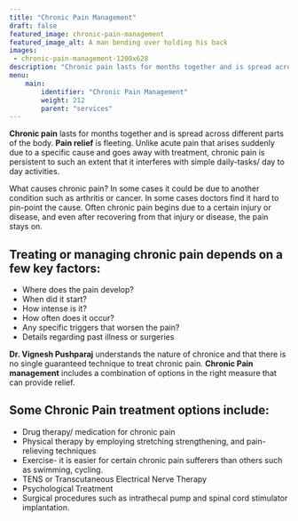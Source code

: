 ```yaml
---
title: "Chronic Pain Management"
draft: false
featured_image: chronic-pain-management
featured_image_alt: A man bending over holding his back 
images:
 - chronic-pain-management-1200x628
description: "Chronic pain lasts for months together and is spread across different parts of the body. Pain relief is fleeting. Unlike acute pain that arises suddenly due to a specific cause and goes away with treatment, chronic pain is persistent to such an extent that it interferes with simple daily-tasks/ day to day activities."
menu:
    main:
        identifier: "Chronic Pain Management"
        weight: 212
        parent: "services"
---
```


**Chronic pain** lasts for months together and is spread across different parts of the body. **Pain relief** is fleeting. Unlike acute pain that arises suddenly due to a specific cause and goes away with treatment, chronic pain is persistent to such an extent that it interferes with simple daily-tasks/ day to day activities.
<!--more--> 
What causes chronic pain? In some cases it could be due to another condition such as arthritis or cancer. In some cases doctors find it hard to pin-point the cause. Often chronic pain begins due to a certain injury or disease, and even after recovering from that injury or disease, the pain stays on. 

## Treating or managing chronic pain depends on a few key factors:
- Where does the pain develop?
- When did it start?
- How intense is it?
- How often does it occur?
- Any specific triggers that worsen the pain?
- Details regarding past illness or surgeries

**Dr. Vignesh Pushparaj** understands the nature of chronice and that there is no single guaranteed technique to treat chronic pain. **Chronic Pain management** includes a combination of options in the right measure that can provide relief. 

## Some Chronic Pain treatment options include:
- Drug therapy/ medication for chronic pain
- Physical therapy by employing stretching strengthening, and pain-relieving techniques
- Exercise- it is easier for certain chronic pain sufferers than others such as swimming, cycling. 
- TENS or Transcutaneous Electrical Nerve Therapy
- Psychological Treatment
- Surgical procedures such as intrathecal pump and spinal cord stimulator implantation. 